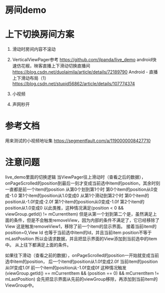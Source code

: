# 房间demo

# 上下切换房间方案
1. 滑动时房间内容不滚动
2. VerticalViewPager参考
   https://github.com/ilpanda/live_demo
   android快速仿花椒，映客直播上下滑动切换直播间
   https://blog.csdn.net/duolaimila/article/details/72189790
   Android - 直播上下滑动布局（1）
   https://blog.csdn.net/stupid56862/article/details/107774374


3. 小视频
4. 声网秒开

# 参考文档
用来测试的小视频地址集
https://segmentfault.com/a/1190000008427710

# 注意问题
live_demo里面的切换逻辑
当ViewPager往上滑动时（查看之后的数据），onPageScrolled的position到最后一刻才变成当前选中item的position，其余时刻一直都是前一个item的position
从第0个划到第1个时
第0个item的position从0变成-1.0
第1个item的position从1.0变成0
从第1个滑动到第2个时
第0个item的position从-1.0f变成-2.0f
第1个item的position从0变成-1.0f
第2个item的position从1.0变成0
以此类推，这种情况满足(position < 0 && viewGroup.getId() != mCurrentItem)
但是从第一个划到第二个是，虽然满足上面的条件，但是不会触发removeView，因为内部的条件不满足了，它已经移除了View
这是触发removeView1，移除了前一个item的显示界面。
接着当前item的position=0,View Id 也等于当前选中item的Id，并且当前item position不等于mLastPosition
所以会请求数据，并且把显示界面的View添加到当前选中的item中。
从上往下都满足上面的条件。

如果往下滑动（查看之前的数据），onPageScrolled的position一开始就变成当前选中item的position，
后一个item的position从1.0f变成2.0f
当前item的position从0f变成1.0f
前一个item的position从-1.0f变成0f
这种情况触发(viewGroup.getId() == mCurrentItem && (position == 0) && mCurrentItem != mLastPosition)
会先把显示界面从先前的viewGroup移除，再添加到当前item的ViewGroup中。

